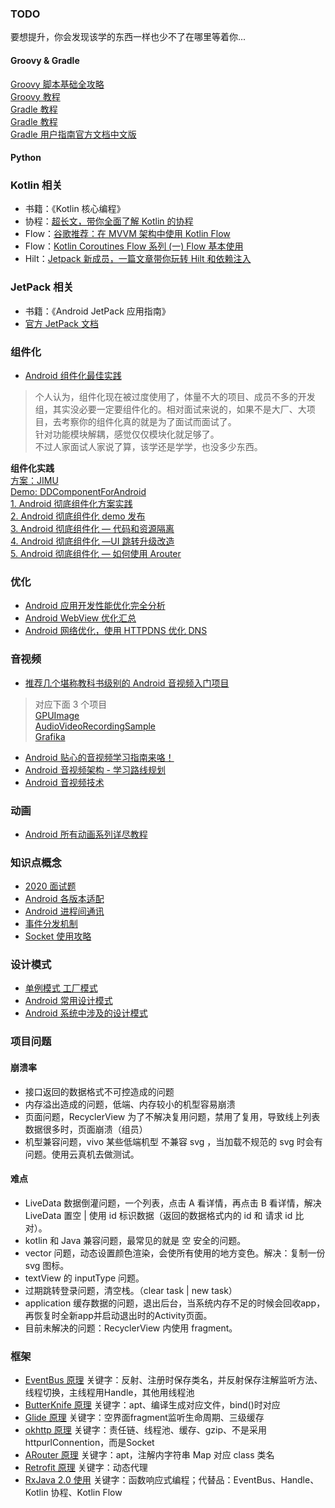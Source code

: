 ### TODO
要想提升，你会发现该学的东西一样也少不了在哪里等着你...

#### Groovy & Gradle
[Groovy 脚本基础全攻略](https://blog.csdn.net/yanbober/article/details/49047515)  
[Groovy 教程](https://www.w3cschool.cn/groovy/)  
[Gradle 教程](https://www.w3cschool.cn/gradle/)  
[Gradle 教程](https://www.yiibai.com/gradle/)  
[Gradle 用户指南官方文档中文版](https://wiki.jikexueyuan.com/project/GradleUserGuide-Wiki/tutorials/README.html)  


#### Python




### Kotlin 相关

* 书籍：《Kotlin 核心编程》
* 协程：[超长文，带你全面了解 Kotlin 的协程](https://blog.csdn.net/c10wtiybq1ye3/article/details/103640848)  
* Flow：[谷歌推荐：在 MVVM 架构中使用 Kotlin Flow](https://www.jianshu.com/p/0696c7252b50)  
* Flow：[Kotlin Coroutines Flow 系列 (一) Flow 基本使用](https://juejin.cn/post/6844904057530908679)  
* Hilt：[Jetpack 新成员，一篇文章带你玩转 Hilt 和依赖注入](https://zhuanlan.zhihu.com/p/335631378)  


### JetPack 相关

* 书籍：《Android JetPack 应用指南》  
* [官方 JetPack 文档](https://developer.android.google.cn/topic/libraries/architecture)  

### 组件化

* [Android 组件化最佳实践](https://juejin.cn/post/6844903649102004231)  

> 个人认为，组件化现在被过度使用了，体量不大的项目、成员不多的开发组，其实没必要一定要组件化的。相对面试来说的，如果不是大厂、大项目，去考察你的组件化真的就是为了面试而面试了。  
> 针对功能模块解耦，感觉仅仅模块化就足够了。  
> 不过人家面试人家说了算，该学还是学学，也没多少东西。

**组件化实践**  
[方案：JIMU](https://github.com/mqzhangw/JIMU)  
[Demo: DDComponentForAndroid](https://github.com/luojilab/DDComponentForAndroid)  
[1. Android 彻底组件化方案实践](https://blog.csdn.net/yan8024/article/details/76408161)  
[2. Android 彻底组件化 demo 发布](https://www.jianshu.com/p/59822a7b2fad/)  
[3. Android 彻底组件化 — 代码和资源隔离](https://www.jianshu.com/p/c7459b59dcd5)  
[4. Android 彻底组件化 —UI 跳转升级改造](https://blog.csdn.net/weixin_34266504/article/details/87955995)  
[5. Android 彻底组件化 — 如何使用 Arouter](https://blog.csdn.net/h176nhx7/article/details/79203515)  


### 优化

* [Android 应用开发性能优化完全分析](https://blog.csdn.net/yanbober/article/details/48394201)  
* [Android WebView 优化汇总](https://www.jianshu.com/p/6179d51281da)  
* [Android 网络优化，使用 HTTPDNS 优化 DNS](https://www.cnblogs.com/plokmju/p/okhttp_httpdns.html)  


### 音视频

* [推荐几个堪称教科书级别的 Android 音视频入门项目](https://segmentfault.com/a/1190000022561224)  
> 对应下面 3 个项目  
> [GPUImage](https://github.com/cats-oss/android-gpuimage)  
> [AudioVideoRecordingSample](https://github.com/saki4510t/AudioVideoRecordingSample)  
> [Grafika](https://github.com/google/grafika)

* [Android 贴心的音视频学习指南来咯！](https://www.ershicimi.com/p/006c89b87988f65950eeb54f2308273e)  
* [Android 音视频架构 - 学习路线规划](https://blog.csdn.net/coding_man_xie/article/details/104829455)  
* [Android 音视频技术](https://www.cnblogs.com/renhui/category/1011048.html)  


### 动画

* [Android 所有动画系列详尽教程](https://github.com/OCNYang/Android-Animation-Set)  

### 知识点概念

* [2020 面试题](https://xiaozhuanlan.com/topic/7548023169)
* [Android 各版本适配](https://www.jianshu.com/p/a3baa6babe00)  
* [Android 进程间通讯](https://www.cnblogs.com/sixrain/p/11149780.html)  
* [事件分发机制](https://www.cnblogs.com/chengxuyinli/p/9979826.html)  
* [Socket 使用攻略](https://www.jianshu.com/p/089fb79e308b)  


### 设计模式  

* [单例模式 工厂模式](https://zhuanlan.zhihu.com/p/93770973)   
* [Android 常用设计模式](https://blog.csdn.net/chaoshenzhaoxichao/article/details/79839359)  
* [Android 系统中涉及的设计模式](https://blog.csdn.net/varistor/article/details/91446009?utm_medium=distribute.pc_relevant.none-task-blog-BlogCommendFromMachineLearnPai2-2.control&dist_request_id=1328593.24992.16148409745428659&depth_1-utm_source=distribute.pc_relevant.none-task-blog-BlogCommendFromMachineLearnPai2-2.control)  


### 项目问题

#### 崩溃率  
* 接口返回的数据格式不可控造成的问题
* 内存溢出造成的问题，低端、内存较小的机型容易崩溃
* 页面问题，RecyclerView 为了不解决复用问题，禁用了复用，导致线上列表数据很多时，页面崩溃（组员）
* 机型兼容问题，vivo 某些低端机型 不兼容 svg ，当加载不规范的 svg 时会有问题。使用云真机去做测试。

#### 难点
* LiveData 数据倒灌问题，一个列表，点击 A 看详情，再点击 B 看详情，解决 LiveData 置空 | 使用 id 标识数据（返回的数据格式内的 id 和 请求 id 比对）。
* kotlin 和 Java 兼容问题，最常见的就是 空 安全的问题。
* vector 问题，动态设置颜色渲染，会使所有使用的地方变色。解决：复制一份 svg 图标。
* textView 的 inputType 问题。
* 过期跳转登录问题，清空栈。（clear task | new task）
* application 缓存数据的问题，退出后台，当系统内存不足的时候会回收app，再恢复时全新app并启动退出时的Activity页面。
* 目前未解决的问题：RecyclerView 内使用 fragment。


### 框架
* [EventBus 原理](https://www.cnblogs.com/huansky/p/10926138.html) 关键字：反射、注册时保存类名，并反射保存注解监听方法、线程切换，主线程用Handle，其他用线程池  
* [ButterKnife 原理](https://www.jianshu.com/p/99e080606de3) 关键字：apt、编译生成对应文件，bind()时对应  
* [Glide 原理](https://blog.csdn.net/gzsuperwin/article/details/109075916) 关键字：空界面fragment监听生命周期、三级缓存  
* [okhttp 原理](https://www.jianshu.com/p/d7eced552553) 关键字：责任链、线程池、缓存、gzip、不是采用httpurlConnention，而是Socket  
* [ARouter 原理](https://www.cnblogs.com/ldq2016/p/10504652.html) 关键字：apt，注解内字符串 Map 对应 class 类名  
* [Retrofit 原理](https://www.cnblogs.com/ijkzen/p/14455642.html) 关键字：动态代理  
* [RxJava 2.0 使用](https://www.jianshu.com/u/c50b715ccaeb) 关键字：函数响应式编程；代替品：EventBus、Handle、Kotlin 协程、Kotlin Flow  
